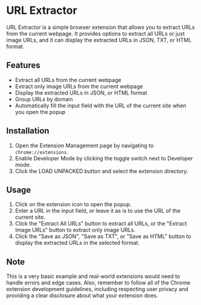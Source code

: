 # URL Extractor

URL Extractor is a simple browser extension that allows you to extract URLs from the current webpage. It provides options to extract all URLs or just image URLs, and it can display the extracted URLs in JSON, TXT, or HTML format.

## Features

- Extract all URLs from the current webpage
- Extract only image URLs from the current webpage
- Display the extracted URLs in JSON, or HTML format
- Group URLs by domain
- Automatically fill the input field with the URL of the current site when you open the popup

## Installation

1. Open the Extension Management page by navigating to `chrome://extensions`.
2. Enable Developer Mode by clicking the toggle switch next to Developer mode.
3. Click the LOAD UNPACKED button and select the extension directory.

## Usage

1. Click on the extension icon to open the popup.
2. Enter a URL in the input field, or leave it as is to use the URL of the current site.
3. Click the "Extract All URLs" button to extract all URLs, or the "Extract Image URLs" button to extract only image URLs.
4. Click the "Save as JSON", "Save as TXT", or "Save as HTML" button to display the extracted URLs in the selected format.

## Note

This is a very basic example and real-world extensions would need to handle errors and edge cases. Also, remember to follow all of the Chrome extension development guidelines, including respecting user privacy and providing a clear disclosure about what your extension does.
